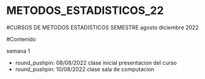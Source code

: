 # METODOS_ESTADISTICOS_22

#CURSOS DE METODOS ESTADISTICOS SEMESTRE agosto diciembre 2022

#Contenido 

semana 1 

+ round_pushpin: 08/08/2022 clase inicial presentacion del curso 
+  round_pushpin: 10/08/2022 clase sala de computacion 